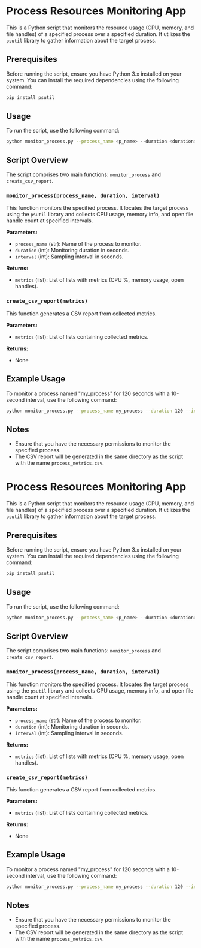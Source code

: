 
# Process Resources Monitoring App

This is a Python script that monitors the resource usage (CPU, memory, and file handles) of a specified process over a specified duration. It utilizes the `psutil` library to gather information about the target process.

## Prerequisites

Before running the script, ensure you have Python 3.x installed on your system. You can install the required dependencies using the following command:

```bash
pip install psutil
```

## Usage

To run the script, use the following command:

```bash
python monitor_process.py --process_name <p_name> --duration <duration> [--interval <interval>]
```

## Script Overview

The script comprises two main functions: `monitor_process` and `create_csv_report`.

### `monitor_process(process_name, duration, interval)`

This function monitors the specified process. It locates the target process using the `psutil` library and collects CPU usage, memory info, and open file handle count at specified intervals.

**Parameters:**
- `process_name` (str): Name of the process to monitor.
- `duration` (int): Monitoring duration in seconds.
- `interval` (int): Sampling interval in seconds.

**Returns:**
- `metrics` (list): List of lists with metrics (CPU %, memory usage, open handles).

### `create_csv_report(metrics)`

This function generates a CSV report from collected metrics.

**Parameters:**
- `metrics` (list): List of lists containing collected metrics.

**Returns:**
- None

## Example Usage

To monitor a process named "my_process" for 120 seconds with a 10-second interval, use the following command:

```bash
python monitor_process.py --process_name my_process --duration 120 --interval 10
```

## Notes

- Ensure that you have the necessary permissions to monitor the specified process.
- The CSV report will be generated in the same directory as the script with the name `process_metrics.csv`.










# Process Resources Monitoring App

This is a Python script that monitors the resource usage (CPU, memory, and file handles) of a specified process over a specified duration. It utilizes the `psutil` library to gather information about the target process.

## Prerequisites

Before running the script, ensure you have Python 3.x installed on your system. You can install the required dependencies using the following command:

```bash
pip install psutil
```

## Usage

To run the script, use the following command:

```bash
python monitor_process.py --process_name <p_name> --duration <duration> [--interval <interval>]
```

## Script Overview

The script comprises two main functions: `monitor_process` and `create_csv_report`.

### `monitor_process(process_name, duration, interval)`

This function monitors the specified process. It locates the target process using the `psutil` library and collects CPU usage, memory info, and open file handle count at specified intervals.

**Parameters:**
- `process_name` (str): Name of the process to monitor.
- `duration` (int): Monitoring duration in seconds.
- `interval` (int): Sampling interval in seconds.

**Returns:**
- `metrics` (list): List of lists with metrics (CPU %, memory usage, open handles).

### `create_csv_report(metrics)`

This function generates a CSV report from collected metrics.

**Parameters:**
- `metrics` (list): List of lists containing collected metrics.

**Returns:**
- None

## Example Usage

To monitor a process named "my_process" for 120 seconds with a 10-second interval, use the following command:

```bash
python monitor_process.py --process_name my_process --duration 120 --interval 10
```

## Notes

- Ensure that you have the necessary permissions to monitor the specified process.
- The CSV report will be generated in the same directory as the script with the name `process_metrics.csv`.
